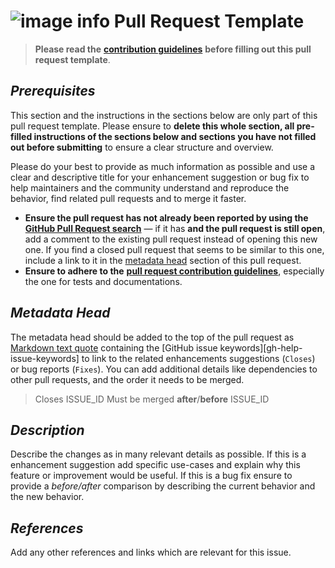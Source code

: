 # ![image info](../images/icons8-template-64.png) Pull Request Template

> **Please read the** [**contribution guidelines**](https://github.com/AlexRogalskiy/java-patterns/blob/master/docs/contributing/info.md) **before filling out this pull request template**.

## *Prerequisites*

This section and the instructions in the sections below are only part of this pull request template. Please ensure to **delete this whole section, all pre-filled instructions of the sections below and sections you have not filled out before submitting** to ensure a clear structure and overview.

Please do your best to provide as much information as possible and use a clear and descriptive title for your enhancement suggestion or bug fix to help maintainers and the community understand and reproduce the behavior, find related pull requests and to merge it faster.

- **Ensure the pull request has not already been reported by using the** [**GitHub Pull Request search**](https://github.com/AlexRogalskiy/java-patterns/pulls) — if it has **and the pull request is still open**, add a comment to the existing pull request instead of opening this new one. If you find a closed pull request that seems to be similar to this one, include a link to it in the [metadata head](pull_request_template.md#metadata-head) section of this pull request.
- **Ensure to adhere to the** [**pull request contribution guidelines**](https://github.com/AlexRogalskiy/java-patterns/blob/master/docs/reporting/pull_request_template.md), especially the one for tests and documentations.

## *Metadata Head*

The metadata head should be added to the top of the pull request as [Markdown text quote](https://help.github.com/articles/basic-writing-and-formatting-syntax) containing the \[GitHub issue keywords]\[gh-help-issue-keywords] to link to the related enhancements suggestions (`Closes`) or bug reports (`Fixes`). You can add additional details like dependencies to other pull requests, and the order it needs to be merged.

> Closes ISSUE_ID Must be merged **after**/**before** ISSUE_ID

## *Description*

Describe the changes as in many relevant details as possible. If this is a enhancement suggestion add specific use-cases and explain why this feature or improvement would be useful. If this is a bug fix ensure to provide a *before/after* comparison by describing the current behavior and the new behavior.

## *References*

Add any other references and links which are relevant for this issue.
